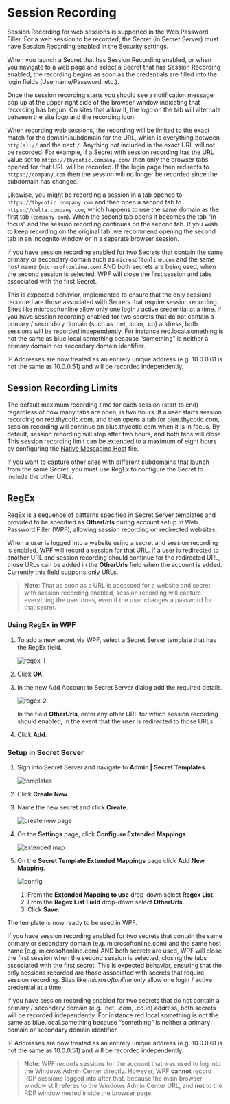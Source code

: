 [title]: # (Session Recording)
[tags]: # (WPF)
[priority]: # (10)

# Session Recording

Session Recording for web sessions is supported in the Web Password Filler. For a web session to be recorded, the Secret (in Secret Server) must have Session Recording enabled in the Security settings.

When you launch a Secret that has Session Recording enabled, or when you navigate to a web page and select a Secret that has Session Recording enabled, the recording begins as soon as the credentials are filled into the login fields (Username/Password, etc.).

Once the session recording starts you should see a notification message pop up at the upper right side of the browser window indicating that recording has begun. On sites that allow it, the logo on the tab will alternate between the site logo and the recording icon.

When recording web sessions, the recording will be limited to the exact match for the domain/subdomain for the URL, which is everything between `http(s)://` and the next `/`. Anything *not* included in the exact URL will not be recorded. For example, if a Secret with session recording has the URL value set to `https://thycotic.company.com/` then only the browser tabs opened for that URL will be recorded. If the login page then redirects to `https://company.com` then the session will no longer be recorded since the subdomain has changed.

Likewise, you might be recording a session in a tab opened to `https://thycotic.company.com` and then open a second tab to `https://delta.company.com`, which happens to use the same domain as the first tab (`company.com`). When the second tab opens it becomes the tab "in focus" and the session recording continues on the second tab. If you wish to keep recording on the original tab, we recommend opening the second tab in an incognito window or in a separate browser session.

If you have session recording enabled for two Secrets that contain the same primary or secondary domain such as `microsoftonline.com` and the same host name (`microsoftonline.com`) AND both secrets are being used, when the second session is selected, WPF will close the first session and tabs associated with the first Secret.

This is expected behavior, implemented to ensure that the only sessions recorded are those associated with Secrets that require session recording. Sites like microsoftonline allow only one login / active credential at a time. If you have session recording enabled for two secrets that do not contain a primary / secondary domain (such as .net, .com, .co) address, both sessions will be recorded independently. For instance red.local.something is not the same as blue.local.something because “something” is neither a primary domain nor secondary domain identifier.

IP Addresses are now treated as an entirely unique address (e.g. 10.0.0.61 is not the same as 10.0.0.51) and will be recorded independently.

## Session Recording Limits

The default maximum recording time for each session (start to end) regardless of how many tabs are open, is two hours. If a user starts session recording on red.thycotic.com, and then opens a tab for blue.thycotic.com, session recording will continue on blue.thycotic.com when it is in focus. By default, session recording will stop after two hours, and both tabs will close. This session recording limit can be extended to a maximum of eight hours by configuring the [Native Messaging Host](../getting-started/native.md) file.

If you want to capture other sites with different subdomains that launch from the same Secret, you must use RegEx to configure the Secret to include the other URLs.

## RegEx

RegEx is a sequence of patterns specified in Secret Server templates and provided to be specified as __OtherUrls__ during account setup in Web Password Filler (WPF), allowing session recording on redirected websites.

When a user is logged into a website using a secret and session recording is enabled, WPF will record a session for that URL. If a user is redirected to another URL and session recording should continue for the redirected URL, those URLs can be added in the __OtherUrls__ field when the account is added. Currently this field supports only URLs.

>**Note**: That as soon as a URL is accessed for a website and secret with session recording enabled, session recording will capture everything the user does, even if the user changes a password for that secret.

### Using RegEx in WPF

1. To add a new secret via WPF, select a Secret Server template that has the RegEx field.

   ![regex-1](images/regex-1.png "Add Account to Secret Server modal")
1. Click __OK__.
1. In the new Add Account to Secret Server dialog add the required details.

   ![regex-2](images/regex-2.png "Add Account to Secret Server with RegEx template selected")

   In the field __OtherUrls__,  enter any other URL for which session recording should enabled, in the event that the user is redirected to those URLs.  
1. Click __Add__.

### Setup in Secret Server

1. Sign into Secret Server and navigate to __Admin | Secret Templates__.

   ![templates](images/create-secret.png "Templates pages with create new button")
1. Click __Create New__.
1. Name the new secret and click __Create__.

   ![create new page](images/create-secret-2.png "Create new secret template page")
1. On the __Settings__ page, click __Configure Extended Mappings__.

   ![extended map](images/create-secret-3.png "Settings page with configure extended mappings button")
1. On the __Secret Template Extended Mappings__ page click __Add New Mapping__.

   ![config](images/create-secret-4.png "Secret Template Extended Mappings page with drop-down menus")

   1. From the __Extended Mapping to use__ drop-down select __Regex List__.
   1. From the __Regex List Field__ drop-down select __OtherUrls__.
   1. Click __Save__.

The template is now ready to be used in WPF.

If you have session recording enabled for two secrets that contain the same primary or secondary domain (e.g. microsoftonline.com) and the same host name (e.g. microsoftonline.com) AND both secrets are used, WPF will close the first session when the second session is selected, closing the tabs associated with the first secret. This is expected behavior, ensuring that the only sessions recorded are those associated with secrets that require session recording. Sites like _microsoftonline_ only allow one login / active credential at a time.

If you have session recording enabled for two secrets that do not contain a primary / secondary domain (e.g. .net, .com, .co.in) address, both secrets will be recorded independently. For instance red.local.something is not the same as blue.local.something because “something” is neither a primary domain or secondary domain identifier.

IP Addresses are now treated as an entirely unique address  (e.g. 10.0.0.61 is not the same as 10.0.0.51) and will be recorded independently.

>**Note**: WPF records sessions for the account that was used to log into the Windows Admin Center directly. However, WPF **cannot** record RDP sessions logged into after that, because the main browser window still referes to the Windows Admin Center URL, and **not** to the RDP window nested inside the browser page.
